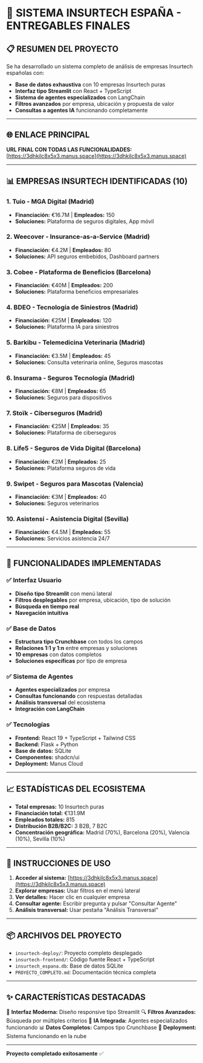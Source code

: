 # 🚀 SISTEMA INSURTECH ESPAÑA - ENTREGABLES FINALES

## 📋 RESUMEN DEL PROYECTO

Se ha desarrollado un sistema completo de análisis de empresas Insurtech españolas con:
- **Base de datos exhaustiva** con 10 empresas Insurtech puras
- **Interfaz tipo Streamlit** con React + TypeScript
- **Sistema de agentes especializados** con LangChain
- **Filtros avanzados** por empresa, ubicación y propuesta de valor
- **Consultas a agentes IA** funcionando completamente

---

## 🌐 ENLACE PRINCIPAL

**URL FINAL CON TODAS LAS FUNCIONALIDADES:**
[https://3dhkilc8x5x3.manus.space](https://3dhkilc8x5x3.manus.space)

---

## 📊 EMPRESAS INSURTECH IDENTIFICADAS (10)

### 1. **Tuio** - MGA Digital (Madrid)
- **Financiación:** €16.7M | **Empleados:** 150
- **Soluciones:** Plataforma de seguros digitales, App móvil

### 2. **Weecover** - Insurance-as-a-Service (Madrid)
- **Financiación:** €4.2M | **Empleados:** 80
- **Soluciones:** API seguros embebidos, Dashboard partners

### 3. **Cobee** - Plataforma de Beneficios (Barcelona)
- **Financiación:** €40M | **Empleados:** 200
- **Soluciones:** Plataforma beneficios empresariales

### 4. **BDEO** - Tecnología de Siniestros (Madrid)
- **Financiación:** €25M | **Empleados:** 120
- **Soluciones:** Plataforma IA para siniestros

### 5. **Barkibu** - Telemedicina Veterinaria (Madrid)
- **Financiación:** €3.5M | **Empleados:** 45
- **Soluciones:** Consulta veterinaria online, Seguros mascotas

### 6. **Insurama** - Seguros Tecnología (Madrid)
- **Financiación:** €8M | **Empleados:** 65
- **Soluciones:** Seguros para dispositivos

### 7. **Stoïk** - Ciberseguros (Madrid)
- **Financiación:** €25M | **Empleados:** 35
- **Soluciones:** Plataforma de ciberseguros

### 8. **Life5** - Seguros de Vida Digital (Barcelona)
- **Financiación:** €2M | **Empleados:** 25
- **Soluciones:** Plataforma seguros de vida

### 9. **Swipet** - Seguros para Mascotas (Valencia)
- **Financiación:** €3M | **Empleados:** 40
- **Soluciones:** Seguros veterinarios

### 10. **Asistensi** - Asistencia Digital (Sevilla)
- **Financiación:** €4.5M | **Empleados:** 55
- **Soluciones:** Servicios asistencia 24/7

---

## 🎯 FUNCIONALIDADES IMPLEMENTADAS

### ✅ Interfaz Usuario
- **Diseño tipo Streamlit** con menú lateral
- **Filtros desplegables** por empresa, ubicación, tipo de solución
- **Búsqueda en tiempo real**
- **Navegación intuitiva**

### ✅ Base de Datos
- **Estructura tipo Crunchbase** con todos los campos
- **Relaciones 1:1 y 1:n** entre empresas y soluciones
- **10 empresas** con datos completos
- **Soluciones específicas** por tipo de empresa

### ✅ Sistema de Agentes
- **Agentes especializados** por empresa
- **Consultas funcionando** con respuestas detalladas
- **Análisis transversal** del ecosistema
- **Integración con LangChain**

### ✅ Tecnologías
- **Frontend:** React 19 + TypeScript + Tailwind CSS
- **Backend:** Flask + Python
- **Base de datos:** SQLite
- **Componentes:** shadcn/ui
- **Deployment:** Manus Cloud

---

## 📈 ESTADÍSTICAS DEL ECOSISTEMA

- **Total empresas:** 10 Insurtech puras
- **Financiación total:** €131.9M
- **Empleados totales:** 815
- **Distribución B2B/B2C:** 3 B2B, 7 B2C
- **Concentración geográfica:** Madrid (70%), Barcelona (20%), Valencia (10%), Sevilla (10%)

---

## 🔧 INSTRUCCIONES DE USO

1. **Acceder al sistema:** [https://3dhkilc8x5x3.manus.space](https://3dhkilc8x5x3.manus.space)
2. **Explorar empresas:** Usar filtros en el menú lateral
3. **Ver detalles:** Hacer clic en cualquier empresa
4. **Consultar agente:** Escribir pregunta y pulsar "Consultar Agente"
5. **Análisis transversal:** Usar pestaña "Análisis Transversal"

---

## 📦 ARCHIVOS DEL PROYECTO

- `insurtech-deploy/`: Proyecto completo desplegado
- `insurtech-frontend/`: Código fuente React + TypeScript
- `insurtech_espana.db`: Base de datos SQLite
- `PROYECTO_COMPLETO.md`: Documentación técnica completa

---

## ✨ CARACTERÍSTICAS DESTACADAS

🎨 **Interfaz Moderna:** Diseño responsive tipo Streamlit
🔍 **Filtros Avanzados:** Búsqueda por múltiples criterios
🤖 **IA Integrada:** Agentes especializados funcionando
📊 **Datos Completos:** Campos tipo Crunchbase
🚀 **Deployment:** Sistema funcionando en la nube

---

**Proyecto completado exitosamente** ✅

